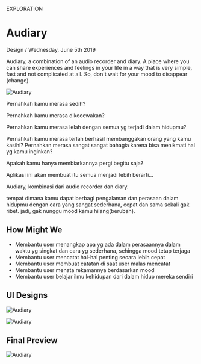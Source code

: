 <p class="type">EXPLORATION</p>

# Audiary

<p class="meta">Design  /  Wednesday, June 5th 2019</p>

Audiary, a combination of an audio recorder and diary. A place where you can share experiences and feelings in your life in a way that is very simple, fast and not complicated at all. So, don't wait for your mood to disappear (change).

![Audiary](https://farooq-agent.web.app/assets/images/works/large/audiary.jpg)

Pernahkah kamu merasa sedih?

Pernahkah kamu merasa dikecewakan?

Pernahkan kamu merasa lelah dengan semua yg terjadi dalam hidupmu?

Pernahkah kamu merasa terlah berhasil membanggakan orang yang kamu kasihi?
Pernahkan merasa sangat sangat bahagia karena bisa menikmati hal yg kamu inginkan?

Apakah kamu hanya membiarkannya pergi begitu saja?

Aplikasi ini akan membuat itu semua menjadi lebih berarti...

Audiary, kombinasi dari audio recorder dan diary.

tempat dimana kamu dapat berbagi pengalaman dan perasaan dalam hidupmu dengan cara yang sangat sederhana, cepat dan sama sekali gak ribet. jadi, gak nunggu mood kamu hilang(berubah).

## How Might We
* Membantu user menangkap apa yg ada dalam perasaannya dalam waktu yg singkat dan cara yg sederhana, sehingga mood tetap terjaga
* Membantu user mencatat hal-hal penting secara lebih cepat
* Membantu user membuat catatan di saat user malas mencatat
* Membantu user menata rekamannya berdasarkan mood
* Membantu user belajar ilmu kehidupan dari dalam hidup mereka sendiri

## UI Designs

![Audiary](https://farooq-agent.web.app/assets/images/works/details/173-audiary/audiary-1.jpg)

![Audiary](https://farooq-agent.web.app/assets/images/works/details/173-audiary/audiary-2.jpg)

## Final Preview

![Audiary](https://farooq-agent.web.app/assets/images/works/details/173-audiary/audiary-preview.jpg)
